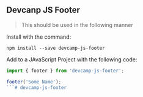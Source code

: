 ## Devcanp JS Footer

>This should be used in the following manner

Install with the command:

```
npm install --save devcamp-js-footer
```

Add to a JAvaScript Project with the following code:

```javascript
import { footer } from 'devcamp-js-footer';

footer('Some Name');
```#   d e v c a m p - j s - f o o t e r  
 